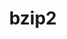 ---
title: "bzip2"
layout: cache
categories: [package, v0.20.3]
meta: {"versions": ["1.0.8"], "compilers": ["gcc@=11.1.0", "gcc@=11.3.0", "gcc@=11.4.0", "gcc@=12.1.0", "gcc@=7.3.1", "gcc@=7.5.0", "oneapi@=2023.0.0"], "oss": ["amzn2", "ubuntu18.04", "ubuntu20.04", "ubuntu22.04"], "platforms": ["linux"], "targets": ["aarch64", "neoverse_n1", "ppc64le", "x86_64", "x86_64_v3"], "stacks": ["aws-ahug", "aws-ahug-aarch64", "aws-isc", "aws-isc-aarch64", "build_systems", "data-vis-sdk", "e4s", "e4s-oneapi", "e4s-power", "gpu-tests", "ml-linux-x86_64-cpu", "ml-linux-x86_64-cuda", "ml-linux-x86_64-rocm", "radiuss", "radiuss-aws", "radiuss-aws-aarch64", "root", "tutorial"], "num_specs": 10, "num_specs_by_stack": {"root": 10, "aws-isc-aarch64": 2, "aws-ahug-aarch64": 2, "radiuss-aws-aarch64": 2, "aws-ahug": 1, "aws-isc": 1, "radiuss-aws": 1, "e4s-power": 1, "radiuss": 1, "build_systems": 1, "e4s": 1, "data-vis-sdk": 1, "gpu-tests": 1, "e4s-oneapi": 1, "ml-linux-x86_64-cuda": 1, "ml-linux-x86_64-rocm": 1, "ml-linux-x86_64-cpu": 1, "tutorial": 2}}
spec_details: [{"hash": "dhr2ffpggrjtkzalhj6oeoep2cfwayrw", "compiler": "gcc@=7.3.1", "versions": ["1.0.8"], "os": "amzn2", "platform": "linux", "target": "aarch64", "variants": ["build_system=generic", "~debug", "~pic", "+shared"], "stacks": ["root", "aws-isc-aarch64", "aws-ahug-aarch64", "radiuss-aws-aarch64"], "size": "-", "tarball": "https://binaries.spack.io/releases/v0.20.3/build_cache/linux-amzn2-aarch64/gcc-7.3.1/bzip2-1.0.8/linux-amzn2-aarch64-gcc-7.3.1-bzip2-1.0.8-dhr2ffpggrjtkzalhj6oeoep2cfwayrw.spack"}, {"hash": "52reea6k7pn4vmzje5nizqdiocdhe2xu", "compiler": "gcc@=7.3.1", "versions": ["1.0.8"], "os": "amzn2", "platform": "linux", "target": "neoverse_n1", "variants": ["build_system=generic", "~debug", "~pic", "+shared"], "stacks": ["root", "aws-isc-aarch64", "aws-ahug-aarch64", "radiuss-aws-aarch64"], "size": "-", "tarball": "https://binaries.spack.io/releases/v0.20.3/build_cache/linux-amzn2-neoverse_n1/gcc-7.3.1/bzip2-1.0.8/linux-amzn2-neoverse_n1-gcc-7.3.1-bzip2-1.0.8-52reea6k7pn4vmzje5nizqdiocdhe2xu.spack"}, {"hash": "l6sx2jek7a4kviuxoxfeocd4wsp64unr", "compiler": "gcc@=7.3.1", "versions": ["1.0.8"], "os": "amzn2", "platform": "linux", "target": "x86_64_v3", "variants": ["build_system=generic", "~debug", "~pic", "+shared"], "stacks": ["aws-ahug", "aws-isc", "root", "radiuss-aws"], "size": "-", "tarball": "https://binaries.spack.io/releases/v0.20.3/build_cache/linux-amzn2-x86_64_v3/gcc-7.3.1/bzip2-1.0.8/linux-amzn2-x86_64_v3-gcc-7.3.1-bzip2-1.0.8-l6sx2jek7a4kviuxoxfeocd4wsp64unr.spack"}, {"hash": "34au5b32htluccnabaquzpd7cpykwme3", "compiler": "gcc@=11.1.0", "versions": ["1.0.8"], "os": "ubuntu20.04", "platform": "linux", "target": "ppc64le", "variants": ["build_system=generic", "~debug", "~pic", "+shared"], "stacks": ["root", "e4s-power"], "size": "-", "tarball": "https://binaries.spack.io/releases/v0.20.3/build_cache/linux-ubuntu20.04-ppc64le/gcc-11.1.0/bzip2-1.0.8/linux-ubuntu20.04-ppc64le-gcc-11.1.0-bzip2-1.0.8-34au5b32htluccnabaquzpd7cpykwme3.spack"}, {"hash": "om65eovrpfxiwb2lufxunqwjjeth3wlt", "compiler": "gcc@=7.5.0", "versions": ["1.0.8"], "os": "ubuntu18.04", "platform": "linux", "target": "x86_64_v3", "variants": ["build_system=generic", "~debug", "~pic", "+shared"], "stacks": ["root", "radiuss", "build_systems"], "size": "-", "tarball": "https://binaries.spack.io/releases/v0.20.3/build_cache/linux-ubuntu18.04-x86_64_v3/gcc-7.5.0/bzip2-1.0.8/linux-ubuntu18.04-x86_64_v3-gcc-7.5.0-bzip2-1.0.8-om65eovrpfxiwb2lufxunqwjjeth3wlt.spack"}, {"hash": "6bimdhzitpwcx74a7uiyzj6mdis5ee3g", "compiler": "gcc@=11.1.0", "versions": ["1.0.8"], "os": "ubuntu20.04", "platform": "linux", "target": "x86_64_v3", "variants": ["build_system=generic", "~debug", "~pic", "+shared"], "stacks": ["root", "e4s", "data-vis-sdk", "gpu-tests"], "size": "-", "tarball": "https://binaries.spack.io/releases/v0.20.3/build_cache/linux-ubuntu20.04-x86_64_v3/gcc-11.1.0/bzip2-1.0.8/linux-ubuntu20.04-x86_64_v3-gcc-11.1.0-bzip2-1.0.8-6bimdhzitpwcx74a7uiyzj6mdis5ee3g.spack"}, {"hash": "kbq6fu5ifjprd3k4tfamauwmscqjrpwy", "compiler": "oneapi@=2023.0.0", "versions": ["1.0.8"], "os": "ubuntu20.04", "platform": "linux", "target": "x86_64", "variants": ["build_system=generic", "~debug", "~pic", "+shared"], "stacks": ["root", "e4s-oneapi"], "size": "-", "tarball": "https://binaries.spack.io/releases/v0.20.3/build_cache/linux-ubuntu20.04-x86_64/oneapi-2023.0.0/bzip2-1.0.8/linux-ubuntu20.04-x86_64-oneapi-2023.0.0-bzip2-1.0.8-kbq6fu5ifjprd3k4tfamauwmscqjrpwy.spack"}, {"hash": "6oqerzf5u635fkcdtbfic7vfzhlyvffh", "compiler": "gcc@=11.4.0", "versions": ["1.0.8"], "os": "ubuntu22.04", "platform": "linux", "target": "x86_64_v3", "variants": ["build_system=generic", "~debug", "~pic", "+shared"], "stacks": ["ml-linux-x86_64-cuda", "root", "ml-linux-x86_64-rocm", "ml-linux-x86_64-cpu"], "size": "-", "tarball": "https://binaries.spack.io/releases/v0.20.3/build_cache/linux-ubuntu22.04-x86_64_v3/gcc-11.4.0/bzip2-1.0.8/linux-ubuntu22.04-x86_64_v3-gcc-11.4.0-bzip2-1.0.8-6oqerzf5u635fkcdtbfic7vfzhlyvffh.spack"}, {"hash": "dca2qygvz7nc6q6ci2ikw7ltc2v4pryo", "compiler": "gcc@=11.3.0", "versions": ["1.0.8"], "os": "ubuntu22.04", "platform": "linux", "target": "x86_64_v3", "variants": ["build_system=generic", "~debug", "~pic", "+shared"], "stacks": ["root", "tutorial"], "size": "-", "tarball": "https://binaries.spack.io/releases/v0.20.3/build_cache/linux-ubuntu22.04-x86_64_v3/gcc-11.3.0/bzip2-1.0.8/linux-ubuntu22.04-x86_64_v3-gcc-11.3.0-bzip2-1.0.8-dca2qygvz7nc6q6ci2ikw7ltc2v4pryo.spack"}, {"hash": "ecute7qqmfc33w3c5yjewoupro3vskfu", "compiler": "gcc@=12.1.0", "versions": ["1.0.8"], "os": "ubuntu22.04", "platform": "linux", "target": "x86_64_v3", "variants": ["build_system=generic", "~debug", "~pic", "+shared"], "stacks": ["root", "tutorial"], "size": "-", "tarball": "https://binaries.spack.io/releases/v0.20.3/build_cache/linux-ubuntu22.04-x86_64_v3/gcc-12.1.0/bzip2-1.0.8/linux-ubuntu22.04-x86_64_v3-gcc-12.1.0-bzip2-1.0.8-ecute7qqmfc33w3c5yjewoupro3vskfu.spack"}]
---